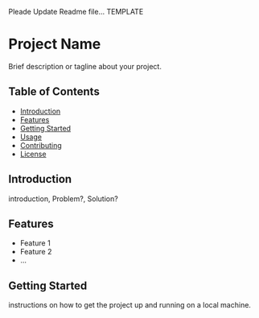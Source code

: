 Pleade Update Readme file... TEMPLATE

# Project Name

Brief description or tagline about your project.

## Table of Contents

- [Introduction](#introduction)
- [Features](#features)
- [Getting Started](#getting-started)
- [Usage](#usage)
- [Contributing](#contributing)
- [License](#license)

## Introduction

introduction, Problem?, Solution?

## Features

- Feature 1
- Feature 2
- ...

## Getting Started

instructions on how to get the project up and running on a local machine.

